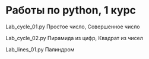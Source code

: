 # Работы по python, 1 курс

Lab_cycle_01.py 
Простое число,
Совершенное число

Lab_cycle_02.py
Пирамида из цифр,
Квадрат из чисел

Lab_lines_01.py 
Палиндром


